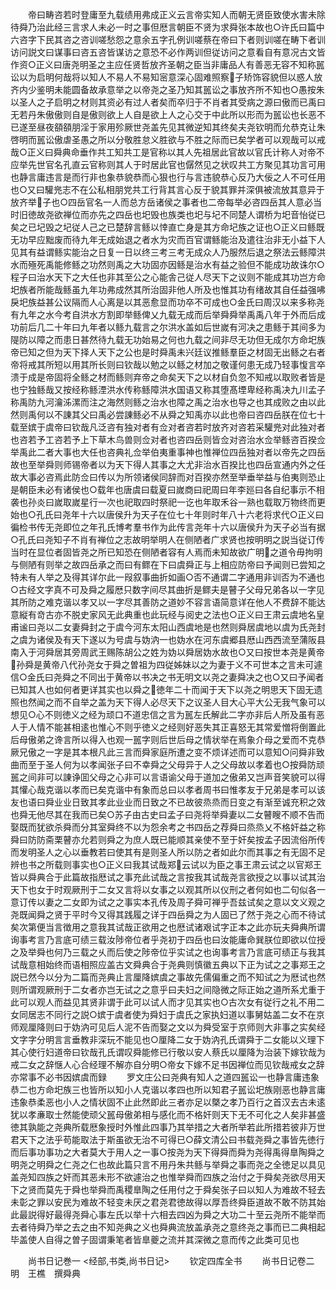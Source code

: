 <!-- { "loadSidebar": true } -->
　　帝曰畴咨若时登庸至九载绩用弗成正义云言帝实知人而朝无贤臣致使水害未除待舜乃治此经三言求人未必一时之事但厯言朝臣不贤为求舜张本故也○许氏曰篇中六咨字下民其咨之咨训嗟愁怨之意余五字孔例训嗟蔡在帝曰下者则训嗟在畴下者训访问説文曰谋事曰咨五咨皆谋访之意恐不必作两训但従访问之意看自有意况古文皆作资○正义曰唐尧明圣之主应任贤哲放齐圣朝之臣当非庸品人有善恶无容不知称嚚讼以为启明何哉将以知人不易人不易知宻意深心固难照察子矫饰容貌但以惑人放齐内少鉴明未能圆备故承意举之以帝尧之圣乃知其嚚讼之事放齐所不知也○愚按朱以圣人之子启明之材则其资必有过人者矣而卒归于不肖者其受病之源曰傲而已禹曰无若丹朱傲傲则自是傲则欲上人自是欲上人之心交于中此所以形而为嚚讼也长恶不已遂至昼夜頟頟朋淫于家用殄厥世尧盖先见其微逆知其终矣夫尧钦明而允恭克让朱啓明而嚚讼傲虐圣愚之所以分敬胜怠义胜欲与不胜之际而已矣学者可以观哉可以戒哉○正义曰舜典命垂作共工知共工是官称以其人先祖居此官故以官氏计称人对帝不应举先世官名孔直云官称则其人于时居此官也僝然见之状叹共工方聚见其功言可用也静言庸违言是而行非也象恭貌恭而心狠也行与言违貌恭心反乃大佞之人不可任用也○又曰驩兠志不在公私相朋党共工行背其言心反于貌其罪并深俱被流放其意异于放齐举子也○四岳官名一人而总方岳诸侯之事者也二帝每举必咨四岳其人意必当时旧徳故尧欲禅位而亦先之四岳也圯毁也族类也圯与圮不同楚人谓桥为圯音怡従已矣之已圮毁之圮従人己之已楚辞言鲧以悻直亡身是其方命圮族之证也○正义曰鲧既无功早应黜废而待九年无成始退之者水为灾而百官谓鲧能治及遣往治非无小益下人见其有益谓鲧实能治之日复一日以终三考三考无成众人乃服然后退之祭法云鲧障洪水而殛死禹能修鲧之功然则禹之大功固亦因鲧是治水有益之验但不能成功故诛尔○程子曰治水天下之大任也非其至公之心能舎己従人尽天下之议则不能成其功岂方命圯族者所能哉鲧虽九年功弗成然其所治固非他人所及也惟其功有绪故其自任益强咈戾圯族益甚公议隔而人心离是以其恶愈显而功卒不可成也○金氏曰周汉以来多称尧有九年之水今考自洪水方割即举鲧俾乂九载无成而后举舜舜举禹禹八年于外而后成功前后几二十年曰九年者以鲧九载言之尔洪水盖如后世嵗有河决之患鲧于其间多为隄防以障之而患日甚然待九载无功始易之何也九载之间非尽无功但无成尔方命圯族帝已知之但为天下择人天下之公也是时舜禹未兴廷议推鲧羣臣之材固无出鲧之右者帝将戒其所短以用其所长则曰钦哉以勉之以鲧之材加之敬谨何患无成乃轻事愎言卒溃于成是帝固将全鲧之材而鲧则弃帝之命矣天下之以材自负忽不知戒以取败者皆是也宁独鲧哉又按经称鲧湮洪水传称鲧障洪水国语又称其堕髙堙卑经称禹决九川孟子称禹防九河瀹泲漯而注之海然则鲧之治水也障之禹之治水也导之也其成败之由以此然则禹何以不諌其父曰禹必尝諌鲧必不从舜之知禹亦以此也帝曰咨四岳朕在位七十载至嫔于虞帝曰钦哉凡泛咨有独对者有佥对者咨若时放齐对咨若采驩兠对此独对者也咨若予工咨若予上下草木鸟兽则佥对者也咨四岳则皆佥对咨治水佥举鲧咨百揆佥举禹此二者大事也大任也咨典礼佥举伯夷重事神也惟禅位四岳独对者以帝先之四岳故也至举舜则师锡帝者以为天下得人其事之大尤非治水百揆比也四岳宣通内外之任故大事必咨焉此防佥曰传以为所领诸侯同辞而对百揆亦然至举垂举益与伯夷则恐止是朝臣未必有诸侯也○载年也唐虞曰载夏曰嵗商曰祀周曰年李廵曰各自纪事示不相袭也孙炎曰嵗取嵗星行一次也祀取四时祭祀一讫也年取禾谷一熟也载取万物终而更始也○孔氏曰尧年十六以唐侯升为天子在位七十年则时年八十六老将求代○正义曰徧检书传无尧即位之年孔氏博考羣书作为此传言尧年十六以唐侯升为天子必当有据○孔氏曰尧知子不肖有禅位之志故明举明人在侧陋者广求贤也按明明之説当従订传当时在显位者固皆尧之所已知恐在侧陋者容有人焉而未知故欲广明之道令毋拘明与侧陋有则举之故四岳承之而曰有鳏在下曰虞舜正与上相应防帝曰予闻则已尝知之特未有人举之及得其详尔此一叚叙事曲折如画○否不通谓二字通用非训否为不通也○古经文字真不可及舜之履厯只数字间尽其曲折是鳏夫是瞽子父母兄弟各以一字见其所防之难克谐以孝又以一字尽其善防之道妙不容言语简意详在他人不费辞不能达意縦有竒古亦不脱史家风无此典重也此玩经与阅史之法也○正义曰王肃云虞地名皇甫谧曰尧以二女妻舜封之于虞今河东太阳山西虞地是也然则舜居虞地以虞为氏尧封之虞为诸侯及有天下遂以为号虞与妫汭一也妫水在河东虞郷县厯山西西流至蒲阪县南入于河舜居其旁周武王赐陈胡公之姓为妫以舜居妫水故也○又曰按世本尧是黄帝孙舜是黄帝八代孙尧女于舜之曽祖为四従姊妹以之为妻于义不可世本之言未可遽信○金氏曰尧舜之不同出于黄帝以书决之书无明文以尧之妻舜决之也○又曰予闻者已知其人也如何者更详其实也以舜之徳年二十而闻于天下以尧之明思天下固无遗照也然闻之而不自举之盖为天下得人必尽天下之议圣人目大心平大公无我气象可以想见○心不则徳义之经为顽口不道忠信之言为嚚左氏解此二字亦非后人所及虽有恶人于人情不能甚相逺也惟心不则乎徳义之经则好恶失其正喜怒无其常爱憎将倒置此后母傲弟之谗言所以得入也观一嚚字则后世后母之情状举在焉象介母之爱而不克恭厥兄傲之一字是其本根凡此三言而舜家庭所遭之变不烦详述而可以意知○问舜非致曲而至于圣人何为以孝闻张子曰不幸舜之父母异于人之父母故以孝着也○按舜防顽嚚之间非可以諌诤囬父母之心非可以言语谕父母于道加之傲弟又岂声音笑貌可以得其懽心哉克谐以孝而已矣克谐中有象而总曰以孝者周书曰惟孝友于兄弟是孝可以该友也语曰舜业业日致其孝此业业而日致之不已故彼烝烝而日变之有渐至诚充积之效也舜无他尽其在我而已矣○苏子由古史曰孟子曰尧将举舜妻以二女瞽瞍不顺不告而娶既而犹欲杀舜而分其室舜终不以为怨余考之书四岳之荐舜曰烝烝乂不格奸益之称舜曰防防斋栗瞽亦允若则舜之为庶人既已能顺其亲使不至于奸矣按孟子因流俗所传而发明圣人之心以垂教若曰使其有是则圣人所以防之者如此尔而其事之有无固不足辨也书之所载则事实也○正义曰我其试哉郑云试以为臣之事王肃云试之以官郑王皆以舜典合于此篇故指厯试之事充此试哉之言按我其试哉尧言欲授之以事以试其治天下也女于时观厥刑于二女又言将以女事之以观其所以仪刑之者何如也二句似各一意订传以妻之二女即为试之之事实本孔传及周子舜可禅乎吾兹试矣之意以文义观之尧既闻舜之贤于平时今又得其践履之详于四岳舜之为人固已了然于尧之心而不待试矣次第便当言徴用之意我其试哉正欲用之也厯试诸艰试字正本之此亦玩夫舜典所谓询事考言乃言底可绩三载汝陟帝位者乎尧初于四岳也曰汝能庸命巽朕位即欲以位授之及举舜也何乃三载之乆而后使之陟帝位乎实试之也询事考言乃言底可绩正与我其试哉意相始终而语相照应盖古文舜典合于尧典则慎徽五典以下正为试之之事郑王之説已然今以分为二篇而尧典止言厘降嫔虞之事故先儒偏重之而不知试之为厯试也然则所谓观厥刑于二女者亦岂无试之之意乎曰夫妇之间隐微之际正始之道所系尤重于此可以观人而益见其贤非谓于此可以试人而才见其实也○古次女有従行之礼不用二女同居志不同行之説○嫔于虞者使为舜妇于虞氏之家执妇道以事舅姑盖二女不在京师观厘降则曰于妫汭可见后人泥不告而娶之文以为舜受室于京师则大非事之实矣经文字字分明言言垂教非深玩不能见也○厘降二女于妫汭孔氏谓舜于二女能以义理下其心使行妇道帝曰钦哉孔氏谓叹舜能修已行敬以安人蔡氏以厘降为治装下嫁钦哉为戒二女之辞惬人心合经理不解亦自分明○帝女下嫁不足书因禅位而见钦哉戒女之辞亦常事不必书因嫔虞而録
　　罗文庄公曰尧典有知人之道四嚚讼一也静言庸违象恭二也方命圯族三也皆所以知小人克谐以孝四也所以知君子嚚讼圯族刚恶也静言庸违象恭柔恶也小人之情状固不止此然即此三者亦足以槩之孝乃百行之首汉去古未逺犹以孝亷取士然能使顽父嚚母傲弟相与感化而不格奸则天下无不可化之人矣非甚盛徳其孰能之尧典所载厯象授时外惟此四事乃其举措之大者所举若此所措若彼非万世君天下之法乎苟能取法于斯虽欲无治不可得已○薛文清公曰书载尧舜之事皆先徳行而后事功事功之大者莫大于用人之一事○按尧为天下得舜而舜为尧得禹得臯陶舜之明尧之明舜之仁尧之仁也故此篇只言不用丹朱共鲧与举舜之事而尧之全徳足以具见盖尧知四族之奸而其恶未形不欲遽治之也惟举舜而四族之治付之于舜矣尧欲尽用天下之贤而莫先于舜也举舜而禹稷臯陶之任用付之于舜矣张子曰以知人为难故不轻去未彰之罪以安民为难故不轻变未厌之君尧君徳故得以厚吾终舜臣道故不敢不防其始此最説得好最得尧舜心事左氏以举十六相去四凶为舜之大功二十至云尧所不能举而去者待舜乃举之去之由不知尧典之义也舜典流放盖承尧之意终尧之事而已二典相起毕盖使人自得之曽子固谓秉笔者皆臯夔之流并其深微之意而传之此类可见也






　　尚书日记巻一
<经部,书类,尚书日记>
　　钦定四库全书
　　尚书日记卷二　　　　　　明　王樵　撰舜典
